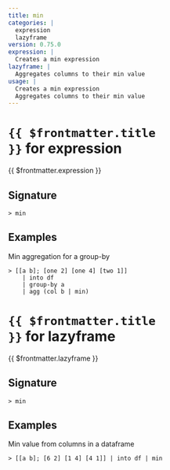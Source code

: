 ```yaml
---
title: min
categories: |
  expression
  lazyframe
version: 0.75.0
expression: |
  Creates a min expression
lazyframe: |
  Aggregates columns to their min value
usage: |
  Creates a min expression
  Aggregates columns to their min value
---
```


# <code>{{ $frontmatter.title }}</code> for expression

<div class='command-title'>{{ $frontmatter.expression }}</div>

## Signature

```> min ```

## Examples

Min aggregation for a group-by
```shell
> [[a b]; [one 2] [one 4] [two 1]]
    | into df
    | group-by a
    | agg (col b | min)
```

# <code>{{ $frontmatter.title }}</code> for lazyframe

<div class='command-title'>{{ $frontmatter.lazyframe }}</div>

## Signature

```> min ```

## Examples

Min value from columns in a dataframe
```shell
> [[a b]; [6 2] [1 4] [4 1]] | into df | min
```
